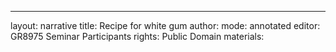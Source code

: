 ---
layout: narrative
title: Recipe for white gum
author:
mode: annotated
editor: GR8975 Seminar Participants
rights: Public Domain
materials: 